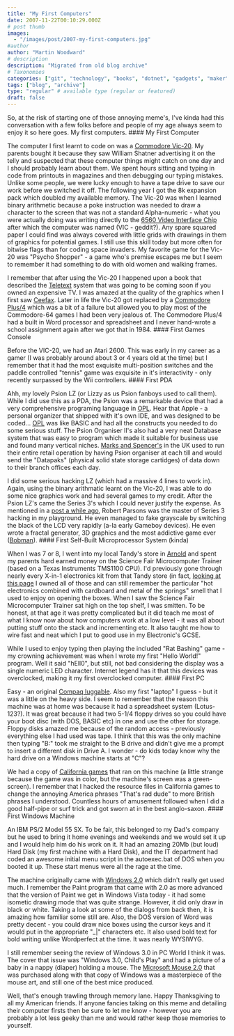 ```yaml
---
title: "My First Computers"
date: 2007-11-22T00:10:29.000Z
# post thumb
images:
  - "/images/post/2007-my-first-computers.jpg"
#author
author: "Martin Woodward"
# description
description: "Migrated from old blog archive"
# Taxonomies
categories: ["git", "technology", "books", "dotnet", "gadgets", "maker", "web", "programming", "personal"]
tags: ["blog", "archive"]
type: "regular" # available type (regular or featured)
draft: false
---
```

So, at the risk of starting one of those annoying meme's, I've kinda had this conversation with a few folks before and people of my age always seem to enjoy it so here goes.  My first computers. #### My First Computer 

The computer I first learnt to code on was a [Commodore Vic-20](http://en.wikipedia.org/wiki/VIC-20).  My parents bought it because they saw William Shatner advertising it on the telly and suspected that these computer things might catch on one day and I should probably learn about them.  We spent hours sitting and typing in code from printouts in magazines and then debugging our typing mistakes.  Unlike some people, we were lucky enough to have a tape drive to save our work before we switched it off.  The following year I got the 8k expansion pack which doubled my available memory.  The Vic-20 was when I learned binary arithmetic because a poke instruction was needed to draw a character to the screen that was not a standard Alpha-numeric - what you were actually doing was writing directly to the [6560 Video Interface Chip](http://en.wikipedia.org/wiki/MOS_Technology_VIC) after which the computer was named (VIC - geddit?).  Any spare squared paper I could find was always covered with little grids with drawings in them of graphics for potential games.  I still use this skill today but more often for bitwise flags than for coding space invaders.  My favorite game for the Vic-20 was "Psycho Shopper" - a game who's premise escapes me but I seem to remember it had something to do with old women and walking frames. 

[](http://cgi.ebay.co.uk/Psycho-Shopper-COMMODORE-VIC-20-Mastertronic_W0QQitemZ280093975815QQihZ018QQcategoryZ98925QQcmdZViewItem)  

I remember that after using the Vic-20 I happened upon a book that described the [Teletext](http://en.wikipedia.org/wiki/Teletext) system that was going to be coming soon if you owned an expensive TV.  I was amazed at the quality of the graphics when I first saw [Ceefax](http://en.wikipedia.org/wiki/Ceefax).  Later in life the Vic-20 got replaced by a [Commodore Plus/4](http://en.wikipedia.org/wiki/Commodore_Plus/4) which was a bit of a failure but allowed you to play most of the Commodore-64 games I had been very jealous of.  The Commodore Plus/4 had a built in Word processor and spreadsheet and I never hand-wrote a school assignment again after we got that in 1984. #### First Games Console 

[](http://en.wikipedia.org/wiki/Atari_2600)  

Before the VIC-20, we had an Atari 2600.  This was early in my career as a gamer (I was probably around about 3 or 4 years old at the time) but I remember that it had the most exquisite multi-position switches and the paddle controlled  "tennis" game was exquisite in it's interactivity - only recently surpassed by the Wii controllers. #### First PDA 

[](http://www.bioeddie.co.uk/models/psion-ll-organiser-lz.htm) Ahh, my lovely Psion LZ (or Lizzy as us Psion fanboys used to call them).  While I did use this as a PDA, the Psion was a remarkable device that had a very comprehensive programing language in [OPL](http://www.garethjmsaunders.co.uk/psion/downloads/opl/oplpdf.zip).  Hear that Apple - a personal organizer that shipped with it's own IDE, and was designed to be coded...  [OPL](http://www.garethjmsaunders.co.uk/psion/downloads/opl/oplpdf.zip) was like BASIC and had all the constructs you needed to do some serious stuff.  The Psion Organiser II's also had a very neat Database system that was easy to program which made it suitable for business use and found many vertical niches.  [Marks and Spencer's](http://www.marksandspencer.com/) in the UK used to run their entire retail operation by having Psion organiser at each till and would send the "Datapaks" (physical solid state storage cartidges) of data down to their branch offices each day. 

I did some serious hacking LZ (which had a massive 4 lines to work in).  Again, using the binary arithmatic learnt on the Vic-20, I was able to do some nice graphics work and had several games to my credit.  After the Psion LZ's came the Series 3's which I could never justify the expense.  As mentioned in a [post a while ago](http://www.woodwardweb.com/personal/000095.html), Robert Parsons was the master of Series 3 hacking in my playground.  He even managed to fake grayscale by switching the black of the LCD very rapidly (a-la early Gameboy devices).  He even wrote a fractal generator, 3D graphics and the most addictive game ever ([Bobman](http://www.woodwardweb.com/personal/000095.html)). #### First Self-Built Microprocessor System (kinda) 

[](http://www.old-computers.com/museum/computer.asp?c=1053&st=1) When I was 7 or 8, I went into my local Tandy's store in [Arnold](http://maps.live.com/?v=2&sp=Point.sv0tpwgx5gbr_I%20think%20Tandy) and spent my parents hard earned money on the Science Fair Microcomputer Trainer (based on a Texas Instruments TMS1100 CPU).  I'd previously gone through nearly every X-in-1 electronics kit from that Tandy store (in fact, [looking at this page](http://musepat.club.fr/sfair.htm) I owned all of those and can still remember the particular "hot electronics combined with cardboard and metal of the springs" smell that I used to enjoy on opening the boxes.  When I saw the Science Fair Microcomputer Trainer sat high on the top shelf, I was smitten.  To be honest, at that age it was pretty complicated but it did teach me most of what I know now about how computers work at a low level - it was all about putting stuff onto the stack and incrementing etc.  It also taught me how to wire fast and neat which I put to good use in my Electronic's GCSE.   

While I used to enjoy typing then playing the included "Rat Bashing" game - my crowning achievement was when I wrote my first "Hello World!" program.  Well it said "hEll0", but still, not bad considering the display was a single numeric LED character.  Internet legend has it that this devices was overclocked, making it my first overclocked computer. #### First PC 

 Easy - an original [Compaq luggable](http://oldcomputers.net/byte-compaq.html).  Also my first "laptop" I guess - but it was a little on the heavy side.  I seem to remember that the reason this machine was at home was because it had a spreadsheet system (Lotus-123?).  It was great because it had two 5-1/4 floppy drives so you could have your boot disc (with DOS, BASIC etc) in one and use the other for storage.  Floppy disks amazed me because of the random access - previously everything else I had used was tape.  I think that this was the only machine then typing "B:" took me straight to the B drive and didn't give me a prompt to insert a different disk in Drive A.  I wonder - do kids today know why the hard drive on a Windows machine starts at "C"? 

We had a copy of [California games](http://en.wikipedia.org/wiki/California_Games) that ran on this machine (a little strange because the game was in color, but the machine's screen was a green-screen).  I remember that I hacked the resource files in California games to change the annoying America phrases "That's rad dude" to more British phrases I understood.  Countless hours of amusement followed when I did a good half-pipe or surf trick and got sworn at in the best anglo-saxon. #### First Windows Machine 

 An IBM PS/2 Model 55 SX.  To be fair, this belonged to my Dad's company but he used to bring it home evenings and weekends and we would set it up and I would help him do his work on it.  It had an amazing 20Mb (but loud) Hard Disk (my first machine with a Hard Disk), and the IT department had coded an awesome initial menu script in the autoexec.bat of DOS when you booted it up.  These start menus were all the rage at the time. 

The machine originally came with [Windows 2.0](http://www.infosatellite.com/news/2001/10/a251001windowshistory_screenshots.html#windows20) which didn't really get used much.  I remember the Paint program that came with 2.0 as more advanced that the version of Paint we get in Windows Vista today - it had some isometic drawing mode that was quite strange.  However, it did only draw in black or white.  Taking a look at some of the dialogs from back then, it is amazing how familiar some still are.  Also, the DOS version of Word was pretty decent - you could draw nice boxes using the cursor keys and it would put in the appropriate "_|" characters etc.  It also used bold text for bold writing unlike Wordperfect at the time.  It was nearly WYSIWYG. 

I still remember seeing the review of Windows 3.0 in PC World I think it was.  The cover that issue was "Windows 3.0, Child's Play" and had a picture of a baby in a nappy (diaper) holding a mouse.  The [Microsoft Mouse 2.0](http://www.metaphase.com/pdf/articles/id_mouse.pdf) that was purchased along with that copy of Windows was a masterpiece of the mouse art, and still one of the best mice produced. 

Well, that's enough trawling through memory lane.  Happy Thanksgiving to all my American friends.  If anyone fancies taking on this meme and detailing their computer firsts then be sure to let me know - however you are probably a lot less geeky than me and would rather keep those memories to yourself.